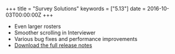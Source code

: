 +++
title = "Survey Solutions"
keywords = ["5.13"]
date = 2016-10-03T00:00:00Z
+++

-   Even larger rosters
-   Smoother scrolling in Interviewer
-   Various bug fixes and performance improvements
-   [Download the full release
    notes](http://siteresources.worldbank.org/INTCOMPTOOLS/Resources/8213623-1380598436379/9346245-1408049903585/ReleaseLetter20.pdf)
